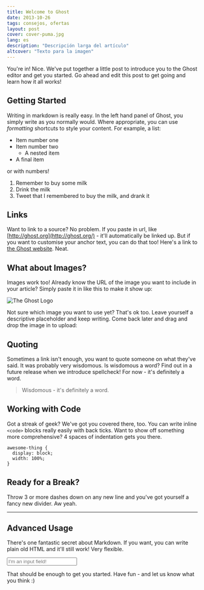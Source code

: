 ```yaml
---
title: Welcome to Ghost
date: 2013-10-26
tags: consejos, ofertas
layout: post
cover: cover-puma.jpg
lang: es
description: "Descripción larga del artículo"
altcover: "Texto para la imagen"
---
```


You're in! Nice. We've put together a little post to introduce you to the Ghost
editor and get you started. Go ahead and edit this post to get going and learn
how it all works!

## Getting Started

Writing in markdown is really easy. In the left hand panel of Ghost, you simply
write as you normally would. Where appropriate, you can use _formatting_
shortcuts to style your content. For example, a list:

* Item number one
* Item number two
  * A nested item
* A final item

or with numbers!

1. Remember to buy some milk
2. Drink the milk
3. Tweet that I remembered to buy the milk, and drank it

## Links

Want to link to a source? No problem. If you paste in url, like
[http://ghost.org](http://ghost.org/) - it'll automatically be linked up. But
if you want to customise your anchor text, you can do that too! Here's a link to
[the Ghost website](http://ghost.org/). Neat.

## What about Images?

Images work too! Already know the URL of the image you want to include in your
article? Simply paste it in like this to make it show up:

![The Ghost Logo](http://tryghost.org/ghost.png)

Not sure which image you want to use yet? That's ok too. Leave yourself a
descriptive placeholder and keep writing. Come back later and drag and drop the
image in to upload:

## Quoting

Sometimes a link isn't enough, you want to quote someone on what they've said.
It was probably very wisdomous. Is wisdomous a word? Find out in a future
release when we introduce spellcheck! For now - it's definitely a word.

> Wisdomous - it's definitely a word.

## Working with Code

Got a streak of geek? We've got you covered there, too. You can write inline
`<code>` blocks really easily with back ticks. Want to show off something more
comprehensive? 4 spaces of indentation gets you there.

```
awesome-thing {
  display: block;
  width: 100%;
}
```

## Ready for a Break?

Throw 3 or more dashes down on any new line and you've got yourself a fancy new
divider. Aw yeah.

---

## Advanced Usage

There's one fantastic secret about Markdown. If you want, you can write plain
old HTML and it'll still work! Very flexible.

<input type="text" placeholder="I'm an input field!">

That should be enough to get you started. Have fun - and let us know what you
think :)
